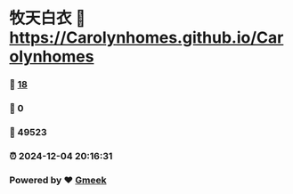 # 牧天白衣 :link: https://Carolynhomes.github.io/Carolynhomes 
### :page_facing_up: [18](https://Carolynhomes.github.io/Carolynhomes/tag.html) 
### :speech_balloon: 0 
### :hibiscus: 49523 
### :alarm_clock: 2024-12-04 20:16:31 
### Powered by :heart: [Gmeek](https://github.com/Meekdai/Gmeek)
